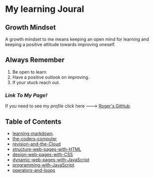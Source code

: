 # My learning Joural

## Growth Mindset

A growth mindset to me means keeping an open mind for learning and keeping a positive attitude towards improving oneself.

## **Always Remember**

1. Be open to learn
2. Have a positive outlook on improving.
3. If your stuck reach out.

### ***Link To My Page!***

If you need to see my *profile* click here ---> [Roger's GitHub](https://github.com/RogerMReyes).

## Table of Contents

- [learning-markdown](https://rogermreyes.github.io/reading-notes/learning-markdown).  
- [the-coders-computer](https://rogermreyes.github.io/reading-notes/the-coders-computer) 
- [revision-and-the-Cloud](https://rogermreyes.github.io/reading-notes/revisions-and-the-Cloud)
- [structure-web-pages-with-HTML](https://rogermreyes.github.io/reading-notes/structure-web-pages-with-HTML)
- [design-web-pages-with-CSS](https://rogermreyes.github.io/reading-notes/design-web-pages-with-CSS)
- [dynamic-web-pages-with-JavaScript](https://rogermreyes.github.io/reading-notes/dynamic-web-pages-with-JavaScript)
- [programming-with-JavaScript](https://rogermreyes.github.io/reading-notes/programming-with-JavaScript).  
- [operators-and-loops](https://rogermreyes.github.io/reading-notes/operators-and-loops)
